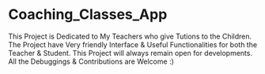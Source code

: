 # Coaching_Classes_App
This Project is Dedicated to My Teachers who give Tutions to the Children.
The Project have Very friendly Interface & Useful Functionalities for both the Teacher & Student.
This Project will always remain open for developments.
All the Debuggings & Contributions are Welcome :)
